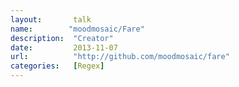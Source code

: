 ```yaml
---
layout:       talk
name:        "moodmosaic/Fare"
description:  "Creator"
date:         2013-11-07
url:          "http://github.com/moodmosaic/fare"
categories:   [Regex]
---
```

